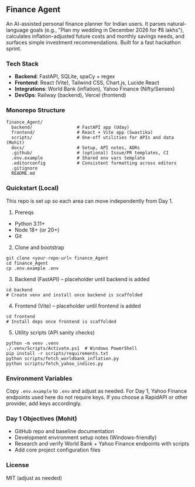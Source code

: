## Finance Agent

An AI-assisted personal finance planner for Indian users. It parses natural-language goals (e.g., "Plan my wedding in December 2026 for ₹8 lakhs"), calculates inflation-adjusted future costs and monthly savings needs, and surfaces simple investment recommendations. Built for a fast hackathon sprint.

### Tech Stack
- **Backend**: FastAPI, SQLite, spaCy + regex
- **Frontend**: React (Vite), Tailwind CSS, Chart.js, Lucide React
- **Integrations**: World Bank (inflation), Yahoo Finance (Nifty/Sensex)
- **DevOps**: Railway (backend), Vercel (frontend)

### Monorepo Structure
```
finance_Agent/
  backend/                 # FastAPI app (Uday)
  frontend/                # React + Vite app (Swastika)
  scripts/                 # One-off utilities for APIs and data (Mohit)
  docs/                    # Setup, API notes, ADRs
  .github/                 # (optional) Issue/PR templates, CI
  .env.example             # Shared env vars template
  .editorconfig            # Consistent formatting across editors
  .gitignore
  README.md
```

### Quickstart (Local)
This repo is set up so each area can move independently from Day 1.

1) Prereqs
- Python 3.11+
- Node 18+ (or 20+)
- Git

2) Clone and bootstrap
```
git clone <your-repo-url> finance_Agent
cd finance_Agent
cp .env.example .env
```

3) Backend (FastAPI) – placeholder until backend is added
```
cd backend
# Create venv and install once backend is scaffolded
```

4) Frontend (Vite) – placeholder until frontend is added
```
cd frontend
# Install deps once frontend is scaffolded
```

5) Utility scripts (API sanity checks)
```
python -m venv .venv
./.venv/Scripts/Activate.ps1  # Windows PowerShell
pip install -r scripts/requirements.txt
python scripts/fetch_worldbank_inflation.py
python scripts/fetch_yahoo_indices.py
```

### Environment Variables
Copy `.env.example` to `.env` and adjust as needed. For Day 1, Yahoo Finance endpoints used here do not require keys. If you choose a RapidAPI or other provider, add keys accordingly.

### Day 1 Objectives (Mohit)
- GitHub repo and baseline documentation
- Development environment setup notes (Windows-friendly)
- Research and verify World Bank + Yahoo Finance endpoints with scripts
- Add core project configuration files

### License
MIT (adjust as needed)


